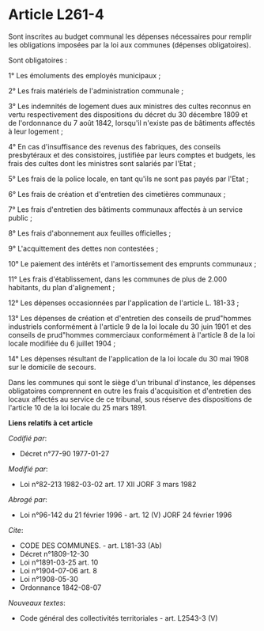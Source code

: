 # Article L261-4

Sont inscrites au budget communal les dépenses nécessaires pour remplir les obligations imposées par la loi aux communes
(dépenses obligatoires).

Sont obligatoires :

1° Les émoluments des employés municipaux ;

2° Les frais matériels de l'administration communale ;

3° Les indemnités de logement dues aux ministres des cultes reconnus en vertu respectivement des dispositions du décret du 30
décembre 1809 et de l'ordonnance du 7 août 1842, lorsqu'il n'existe pas de bâtiments affectés à leur logement ;

4° En cas d'insuffisance des revenus des fabriques, des conseils presbytéraux et des consistoires, justifiée par leurs
comptes et budgets, les frais des cultes dont les ministres sont salariés par l'Etat ;

5° Les frais de la police locale, en tant qu'ils ne sont pas payés par l'Etat ;

6° Les frais de création et d'entretien des cimetières communaux ;

7° Les frais d'entretien des bâtiments communaux affectés à un service public ;

8° Les frais d'abonnement aux feuilles officielles ;

9° L'acquittement des dettes non contestées ;

10° Le paiement des intérêts et l'amortissement des emprunts communaux ;

11° Les frais d'établissement, dans les communes de plus de 2.000 habitants, du plan d'alignement ;

12° Les dépenses occasionnées par l'application de l'article L. 181-33 ;

13° Les dépenses de création et d'entretien des conseils de prud"hommes industriels conformément à l'article 9 de la loi
locale du 30 juin 1901 et des conseils de prud"hommes commerciaux conformément à l'article 8 de la loi locale modifiée du 6
juillet 1904 ;

14° Les dépenses résultant de l'application de la loi locale du 30 mai 1908 sur le domicile de secours.

Dans les communes qui sont le siège d'un tribunal d'instance, les dépenses obligatoires comprennent en outre les frais
d'acquisition et d'entretien des locaux affectés au service de ce tribunal, sous réserve des dispositions de l'article 10 de
la loi locale du 25 mars 1891.

**Liens relatifs à cet article**

_Codifié par_:

  - Décret n°77-90 1977-01-27

_Modifié par_:

  - Loi n°82-213 1982-03-02 art. 17 XII JORF 3 mars 1982

_Abrogé par_:

  - Loi n°96-142 du 21 février 1996 - art. 12 (V) JORF 24 février 1996

_Cite_:

  - CODE DES COMMUNES. - art. L181-33 (Ab)
  - Décret n°1809-12-30
  - Loi n°1891-03-25 art. 10
  - Loi n°1904-07-06 art. 8
  - Loi n°1908-05-30
  - Ordonnance 1842-08-07

_Nouveaux textes_:

  - Code général des collectivités territoriales - art. L2543-3 (V)
